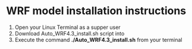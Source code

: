 # WRF model installation instructions 
1. Open your Linux Terminal as a supper user 
2. Download Auto_WRF4.3_install.sh script into 
3. Execute the command **./Auto_WRF4.3_install.sh** from your terminal 
